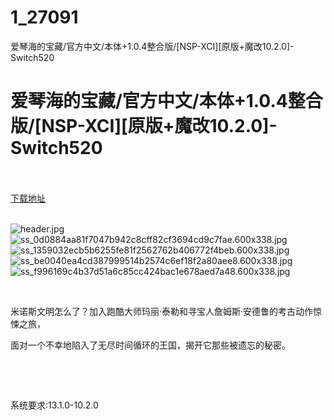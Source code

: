 # 1_27091
爱琴海的宝藏/官方中文/本体+1.0.4整合版/[NSP-XCI][原版+魔改10.2.0]-Switch520
# 爱琴海的宝藏/官方中文/本体+1.0.4整合版/[NSP-XCI][原版+魔改10.2.0]-Switch520
 <br/></br>
[下载地址](https://www.switch520.cc/article/27091 "下载地址")
<br/></br>

<p><img title="header.jpg" src="https://www.switch520.cc/muke_img/2021_11_12_aa40898e8ad62.jpg" alt="header.jpg"><br>
<img title="ss_0d0884aa81f7047b942c8cff82cf3694cd9c7fae.600x338.jpg" src="https://www.switch520.cc/muke_img/2021_11_12_689248f716a4c.jpg" alt="ss_0d0884aa81f7047b942c8cff82cf3694cd9c7fae.600x338.jpg"><br>
<img title="ss_1359032ecb5b6255fe81f2562762b406772f4beb.600x338.jpg" src="https://www.switch520.cc/muke_img/2021_11_12_472d5532f1dd7.jpg" alt="ss_1359032ecb5b6255fe81f2562762b406772f4beb.600x338.jpg"><br>
<img title="ss_be0040ea4cd387999514b2574c6ef18f2a80aee8.600x338.jpg" src="https://www.switch520.cc/muke_img/2021_11_12_5aefb28a2e716.jpg" alt="ss_be0040ea4cd387999514b2574c6ef18f2a80aee8.600x338.jpg"><br>
<img title="ss_f996169c4b37d51a6c85cc424bac1e678aed7a48.600x338.jpg" src="https://www.switch520.cc/muke_img/2021_11_12_1baca7084ddee.jpg" alt="ss_f996169c4b37d51a6c85cc424bac1e678aed7a48.600x338.jpg"></p>
<p>&nbsp;</p>
<p>米诺斯文明怎么了？加入跑酷大师玛丽·泰勒和寻宝人詹姆斯·安德鲁的考古动作惊悚之旅，</p>
<p>面对一个不幸地陷入了无尽时间循环的王国，揭开它那些被遗忘的秘密。</p>
<p>&nbsp;</p>
<p>&nbsp;</p>
<p>系统要求:13.1.0-10.2.0</p>



